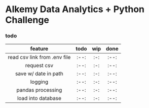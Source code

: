# Alkemy Data Analytics + Python Challenge
### todo
|feature			|todo|wip|done|
|:-----------------------------:|:--:|:-:|:--:|
|read csv link from .env file	|:--:|:-:|:--:|
|request csv			|:--:|:-:|:--:|
|save w/ date in path		|:--:|:-:|:--:|
|logging			|:--:|:-:|:--:|
|pandas processing		|:--:|:-:|:--:|
|load into database		|:--:|:-:|:--:|
